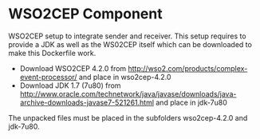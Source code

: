 # WSO2CEP Component

WSO2CEP setup to integrate sender and receiver. This setup requires to provide a JDK as well as the WS02CEP itself which can be downloaded to make this Dockerfile work.

- Download WSO2CEP 4.2.0 from
http://wso2.com/products/complex-event-processor/ and place in wso2cep-4.2.0
- Download JDK 1.7 (7u80) from
http://www.oracle.com/technetwork/java/javase/downloads/java-archive-downloads-javase7-521261.html and place in jdk-7u80

The unpacked files must be placed in the subfolders wso2cep-4.2.0 and jdk-7u80.
